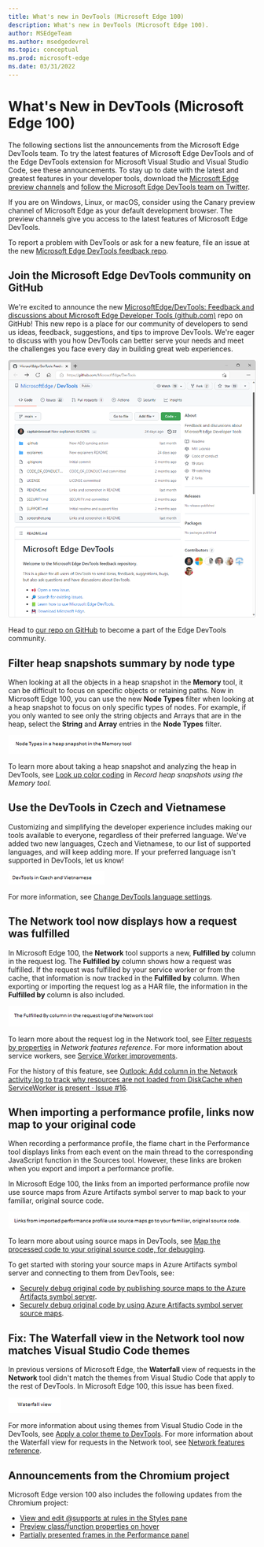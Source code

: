 ```yaml
---
title: What's new in DevTools (Microsoft Edge 100)
description: What's new in DevTools (Microsoft Edge 100).
author: MSEdgeTeam
ms.author: msedgedevrel
ms.topic: conceptual
ms.prod: microsoft-edge
ms.date: 03/31/2022
---
```

# What's New in DevTools (Microsoft Edge 100)

The following sections list the announcements from the Microsoft Edge DevTools team.  To try the latest features of Microsoft Edge DevTools and of the Edge DevTools extension for Microsoft Visual Studio and Visual Studio Code, see these announcements.  To stay up to date with the latest and greatest features in your developer tools, download the [Microsoft Edge preview channels](https://www.microsoftedgeinsider.com/download) and [follow the Microsoft Edge DevTools team on Twitter](https://twitter.com/EdgeDevTools).

If you are on Windows, Linux, or macOS, consider using the Canary preview channel of Microsoft Edge as your default development browser.  The preview channels give you access to the latest features of Microsoft Edge DevTools.

To report a problem with DevTools or ask for a new feature, file an issue at the new [Microsoft Edge DevTools feedback repo](https://github.com/MicrosoftEdge/DevTools).


<!-- ====================================================================== -->
## Join the Microsoft Edge DevTools community on GitHub

<!-- Title: Head to the new DevTools repo on GitHub to send ideas, feedback, suggestions, and bugs -->
<!-- Subtitle: You can file feedback, ask questions, and have discussions about DevTools in our GitHub repo. -->

We're excited to announce the new [MicrosoftEdge/DevTools: Feedback and discussions about Microsoft Edge Developer Tools (github.com)](https://github.com/MicrosoftEdge/DevTools) repo on GitHub!  This new repo is a place for our community of developers to send us ideas, feedback, suggestions, and tips to improve DevTools. We're eager to discuss with you how DevTools can better serve your needs and meet the challenges you face every day in building great web experiences.

![The DevTools feedback repo.](devtools100-images/devtools-feedback-repo.png)
<!-- Instructions for screenshot
1. Go to MicrosoftEdge/DevTools: Feedback and discussions about Microsoft Edge Developer Tools (github.com)
2. Take a screenshot.
-->

Head to [our repo on GitHub](https://github.com/MicrosoftEdge/DevTools) to become a part of the Edge DevTools community.


<!-- ====================================================================== -->
## Filter heap snapshots summary by node type

<!-- Title: Use new filters to focus on specific parts of a heap snapshot -->
<!-- Subtitle: You can now filter by node type if, for example, you're only interested in the strings or arrays from the heap. -->

<!-- Announcement Text -->
When looking at all the objects in a heap snapshot in the **Memory** tool, it can be difficult to focus on specific objects or retaining paths.  Now in Microsoft Edge 100, you can use the new **Node Types** filter when looking at a heap snapshot to focus on only specific types of nodes.  For example, if you only wanted to see only the string objects and Arrays that are in the heap, select the **String** and **Array** entries in the **Node Types** filter.

![Node Types in a heap snapshot in the Memory tool.](devtools100-images/node-types-heap-snapshot.png)
<!-- 
1. Go to edge://version and ensure you're on version 100+.
2. Go to https://docs.microsoft.com/en-us/microsoft-edge/devtools-guide-chromium/landing/
3. Open DevTools > Memory.
4. Take a heap snapshot.
5. In the Node Types filter, clear all entries except for String and Array.
6. Expand the (string) dropdown.
7. Open the Node Types dropdown.
8. Take a screenshot.
9. Draw red highlights around the checked String and Array entries in the Node Types filter.
10. Draw red highlights around the (array) and (string) groupings in the heap snapshot.
-->

<!-- 
Video recording of feature in action:
*  See wiki.
*  See attachment.
-->

To learn more about taking a heap snapshot and analyzing the heap in DevTools, see [Look up color coding](../../../memory-problems/heap-snapshots.md#look-up-color-coding) in _Record heap snapshots using the Memory tool_.


<!-- ====================================================================== -->
## Use the DevTools in Czech and Vietnamese

<!-- Title: DevTools: Now available in Czech and Vietnamese -->
<!-- Subtitle: Try out the DevTools in your preferred language!  If we haven't supported it, yet, let us know. -->

Customizing and simplifying the developer experience includes making our tools available to everyone, regardless of their preferred language.  We've added two new languages, Czech and Vietnamese, to our list of supported languages, and will keep adding more.  If your preferred language isn't supported in DevTools, let us know!

![DevTools in Czech and Vietnamese.](devtools100-images/czech-vietnamese.png)
<!-- 
1. F12 > Settings > Preferences > Appearance
2. Select the Language drop-down menu (Czech and Vietnamese have been added to this drop-down)
-->

For more information, see [Change DevTools language settings](../../../customize/localization).


<!-- ====================================================================== -->
## The Network tool now displays how a request was fulfilled

<!-- Title: You no longer have to wonder if a request was fulfilled by your service worker or cache -->
<!-- Subtitle: The "Fulfilled by" column in the Network tool tells you how a request was fulfilled. -->

In Microsoft Edge 100, the **Network** tool supports a new, **Fulfilled by** column in the request log.  The **Fulfilled by** column shows how a request was fulfilled.  If the request was fulfilled by your service worker or from the cache, that information is now tracked in the **Fulfilled by** column.  When exporting or importing the request log as a HAR file, the information in the **Fulfilled by** column is also included.

![The Fulfilled By column in the request log of the Network tool.](devtools100-images/fulfilled-by-request-log.png)
<!--
1. Go to edge://version and make sure you're on version 100+.
2. Go to PWABuilder.
3. Open DevTools > Network tool.
4. Some of the requests should be fulfilled by the service worker and you should see that in the **Fulfilled by** column.
5. If you don't have the **Fulfilled by** column, right-click the table headers in the request log and make sure **Fulfilled by** is checked.
-->

<!-- Video recording of feature in action
(we want to incorporate more multimedia assets into our What's New docs which drives engagement. Check out the wiki for instructions)
See attachment -->

To learn more about the request log in the Network tool, see [Filter requests by properties](../../../network/reference#display-a-log-of-requests) in _Network features reference_.  For more information about service workers, see [Service Worker improvements](../../../service-workers/index.md).

For the history of this feature, see [Outlook: Add column in the Network activity log to track why resources are not loaded from DiskCache when ServiceWorker is present · Issue #16](https://github.com/MicrosoftEdge/DevTools/issues/16).


<!-- ====================================================================== -->
## When importing a performance profile, links now map to your original code

<!-- Title: Use sourcemaps from Azure Artifacts symbol server to better debug performance issues -->
<!-- Subtitle: Links from an imported performance profile now map to your original code because of source maps. -->

When recording a performance profile, the flame chart in the Performance tool displays links from each event on the main thread to the corresponding JavaScript function in the Sources tool.  However, these links are broken when you export and import a performance profile.

In Microsoft Edge 100, the links from an imported performance profile now use source maps from Azure Artifacts symbol server to map back to your familiar, original source code.

![Links from imported performance profile use source maps go to your familiar, original source code.](devtools100-images/links-perf-profile-orig-source-code.png)
<!-- 
1. In Edge Beta, go to edge://version and ensure you're on version 100 (we encountered an issue with Canary so fair warning that these steps might not work in Canary)
go to edge://surf
Open DevTools > Settings > Symbol Server
For Azure DevOps organization, enter "microsoft"
For Azure DevOps personal access token, ping Zoher for his or use your own from: Securely debug original code by using Azure Artifacts symbol server source maps - Microsoft Edge Development | Microsoft Docs
Now reload DevTools
Load the attached performance profile
Zoom in on the 1761-1766ms portion of the profile
Select the changeGameState function
In the Summary pane, draw red highlight box around game.ts:53:3
You can repeat the steps in Edge Stable (ensure you're on version 99) to see that the link instead can't be clicked and points to edge://surf/surf.bundle.js which is a lot less helpful. -->

<!--
Video recording of feature in action
Refer to the attachments
-->

To learn more about using source maps in DevTools, see [Map the processed code to your original source code, for debugging](../../../javascript/source-maps.md).

To get started with storing your source maps in Azure Artifacts symbol server and connecting to them from DevTools, see:
*  [Securely debug original code by publishing source maps to the Azure Artifacts symbol server](../../../javascript/publish-source-maps-to-azure.md).
*  [Securely debug original code by using Azure Artifacts symbol server source maps](../../../javascript/consume-source-maps-from-azure.md).


<!-- ====================================================================== -->
## Fix: The Waterfall view in the Network tool now matches Visual Studio Code themes

<!-- Title: Themes from Visual Studio Code now apply to the Waterfall view -->
<!-- Subtitle: The Waterfall view of requests in the Network tool now match the VS Code themes. -->

In previous versions of Microsoft Edge, the **Waterfall** view of requests in the **Network** tool didn't match the themes from Visual Studio Code that apply to the rest of DevTools.  In Microsoft Edge 100, this issue has been fixed.

![Waterfall view of requests in the Network tool.](devtools100-images/waterfall-view-requests-network.png)
<!--
1. In Microsoft Edge Stable, go to edge://version and ensure you are on version 99.
2. Go to Microsoft Edge DevTools documentation.
3. Open DevTools > Settings > Theme, and then select either Solarized Light or Quiet Light themes.
4. Note, if the DevTools disappear and you get a blank box where the DevTools would normally be, use the keyboard to close the DevTools and then re-open them and they should be in the theme you set in Step 3.
5. Open the Network tool.
6. Refresh the page.
7. Take a screenshot and draw a red highlight box specifically around the Waterfall view.
Repeat the above steps in Microsoft Edge Dev (ensure you are on version 100+). There are also screenshots in the PR that you can use for reference: Pull request 6942401: Fix VS Code themes on Network Waterfall View.
-->

<!-- Video recording of feature in action
See attachments -->

For more information about using themes from Visual Studio Code in the DevTools, see [Apply a color theme to DevTools](../../../customize/theme.md).  For more information about the Waterfall view for requests in the Network tool, see [Network features reference](../../../network/reference.md#display-the-timing-relationship-of-requests).


<!-- ====================================================================== -->
## Announcements from the Chromium project

Microsoft Edge version 100 also includes the following updates from the Chromium project:

* [View and edit @supports at rules in the Styles pane](https://developer.chrome.com/blog/new-in-devtools-100/#supports)
* [Preview class/function properties on hover](https://developer.chrome.com/blog/new-in-devtools-100/#properties)
* [Partially presented frames in the Performance panel](https://developer.chrome.com/blog/new-in-devtools-100/#perf)


<!-- ====================================================================== -->
<!-- uncomment if content is copied from developer.chrome.com to this page -->

<!-- > [!NOTE]
> Portions of this page are modifications based on work created and [shared by Google](https://developers.google.com/terms/site-policies) and used according to terms described in the [Creative Commons Attribution 4.0 International License](https://creativecommons.org/licenses/by/4.0).
> The original page for announcements from the Chromium project is [What's New in DevTools (Chrome 100)](https://developer.chrome.com/blog/new-in-devtools-100) and is authored by [Jecelyn Yeen](https://developers.google.com/web/resources/contributors#jecelynyeen) (Developer advocate working on Chrome DevTools at Google). -->


<!-- ====================================================================== -->
<!-- uncomment if content is copied from developer.chrome.com to this page -->

<!-- [![Creative Commons License.](https://i.creativecommons.org/l/by/4.0/88x31.png)](https://creativecommons.org/licenses/by/4.0)
This work is licensed under a [Creative Commons Attribution 4.0 International License](https://creativecommons.org/licenses/by/4.0). -->
